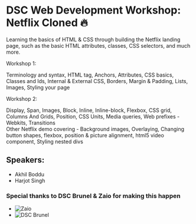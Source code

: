 # DSC Web Development Workshop: Netflix Cloned 🔥
Learning the basics of HTML &amp; CSS through building the Netflix landing page, such as the basic HTML attributes, classes, CSS selectors, and much more.

</break> Workshop 1:

 Terminology and syntax, HTML tag, Anchors, Attributes, CSS basics, Classes and Ids, Internal & External CSS, Borders, Margin & Padding, Lists, Images, Styling your page

</break> Workshop 2:

Display, Span, Images, Block, Inline, Inline-block, Flexbox, CSS grid, Columns And Grids, Position, CSS Units, Media queries, Web prefixes - Webkits, Transitions
</br> Other Netflix demo covering - Background images, Overlaying, Changing button shapes, flexbox, position & picture alignment, html5 video component, Styling nested divs

## Speakers:
- Akhil Boddu 
- Harjot Singh

### Special thanks to DSC Brunel & Zaio for making this happen
- ![Zaio](https://www.zaio.io/)
- ![DSC Brunel](dsc.community.dev/brunel-university-london/)
